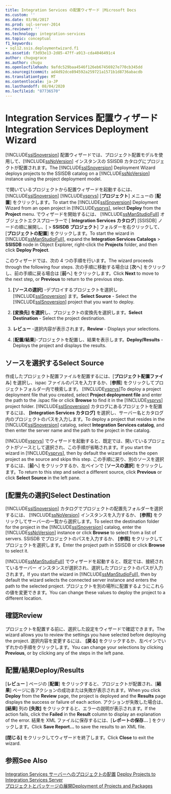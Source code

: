 ```yaml
---
title: Integration Services の配置ウィザード |Microsoft Docs
ms.custom: ''
ms.date: 03/06/2017
ms.prod: sql-server-2014
ms.reviewer: ''
ms.technology: integration-services
ms.topic: conceptual
f1_keywords:
- sql12.ssis.deploymentwizard.f1
ms.assetid: f3d93e13-2d85-47ff-a913-cda4046491c4
author: chugugrace
ms.author: chugu
ms.openlocfilehash: 9afdc529baa4546f126eb67456927e770cb345dd
ms.sourcegitcommit: ad4d92dce894592a259721a1571b1d8736abacdb
ms.translationtype: MT
ms.contentlocale: ja-JP
ms.lasthandoff: 08/04/2020
ms.locfileid: "87736570"
---
```

# <a name="integration-services-deployment-wizard"></a><span data-ttu-id="d8964-102">Integration Services 配置ウィザード</span><span class="sxs-lookup"><span data-stu-id="d8964-102">Integration Services Deployment Wizard</span></span>
  <span data-ttu-id="d8964-103">[!INCLUDE[ssISnoversion](../includes/ssisnoversion-md.md)] 配置ウィザードでは、プロジェクト配置モデルを使用して、[!INCLUDE[ssNoVersion](../includes/ssnoversion-md.md)] インスタンスの SSISDB カタログにプロジェクトが配置されます。</span><span class="sxs-lookup"><span data-stu-id="d8964-103">The [!INCLUDE[ssISnoversion](../includes/ssisnoversion-md.md)] Deployment Wizard deploys projects to the SSISDB catalog on a [!INCLUDE[ssNoVersion](../includes/ssnoversion-md.md)] instance using the project deployment model.</span></span>  
  
 <span data-ttu-id="d8964-104">で開いているプロジェクトから配置ウィザードを起動するには、 [!INCLUDE[ssISnoversion](../includes/ssisnoversion-md.md)] [!INCLUDE[vsprvs](../includes/vsprvs-md.md)] [**プロジェクト**] メニューの [**配置**] をクリックします。</span><span class="sxs-lookup"><span data-stu-id="d8964-104">To start the [!INCLUDE[ssISnoversion](../includes/ssisnoversion-md.md)] Deployment Wizard from an open project in [!INCLUDE[vsprvs](../includes/vsprvs-md.md)], select **Deploy** from the **Project** menu.</span></span> <span data-ttu-id="d8964-105">でウィザードを開始するには、 [!INCLUDE[ssManStudioFull](../includes/ssmanstudiofull-md.md)] オブジェクトエクスプローラーで [ **Integration Services カタログ**] [SSISDB] ノードの順に展開し、[  >  **SSISDB** **プロジェクト**] フォルダーを右クリックして、[**プロジェクトの配置**] をクリックします。</span><span class="sxs-lookup"><span data-stu-id="d8964-105">To start the wizard in [!INCLUDE[ssManStudioFull](../includes/ssmanstudiofull-md.md)], expand the **Integration Services Catalogs** > **SSISDB** node in Object Explorer, right-click the **Projects** folder, and then click **Deploy Project**.</span></span>  
  
 <span data-ttu-id="d8964-106">このウィザードでは、次の 4 つの手順を行います。</span><span class="sxs-lookup"><span data-stu-id="d8964-106">The wizard proceeds through the following four steps.</span></span> <span data-ttu-id="d8964-107">次の手順に移動する場合は [**次**へ] をクリックし、前の手順に戻る場合は [**前**へ] をクリックします。</span><span class="sxs-lookup"><span data-stu-id="d8964-107">Click **Next** to move to the next step, or **Previous** to return to the previous step.</span></span>  
  
1.  <span data-ttu-id="d8964-108">**[ソースの選択]** -デプロイするプロジェクトを選択し [!INCLUDE[ssISnoversion](../includes/ssisnoversion-md.md)] ます。</span><span class="sxs-lookup"><span data-stu-id="d8964-108">**Select Source** - Select the [!INCLUDE[ssISnoversion](../includes/ssisnoversion-md.md)] project that you want to deploy.</span></span>  
  
2.  <span data-ttu-id="d8964-109">**[変換先] を選択**し、プロジェクトの変換先を選択します。</span><span class="sxs-lookup"><span data-stu-id="d8964-109">**Select Destination** - Select the project destination.</span></span>  
  
3.  <span data-ttu-id="d8964-110">**レビュー** -選択内容が表示されます。</span><span class="sxs-lookup"><span data-stu-id="d8964-110">**Review** - Displays your selections.</span></span>  
  
4.  <span data-ttu-id="d8964-111">[**配置/結果**]-プロジェクトを配置し、結果を表示します。</span><span class="sxs-lookup"><span data-stu-id="d8964-111">**Deploy/Results** - Deploys the project and displays the results.</span></span>  
  
## <a name="select-source"></a><span data-ttu-id="d8964-112">ソースを選択する</span><span class="sxs-lookup"><span data-stu-id="d8964-112">Select Source</span></span>  
 <span data-ttu-id="d8964-113">作成したプロジェクト配置ファイルを配置するには、[**プロジェクト配置ファイル**] を選択し、ispac ファイルのパスを入力するか、[**参照**] をクリックしてプロジェクトフォルダー内で検索します。 [!INCLUDE[vsprvs](../includes/vsprvs-md.md)]</span><span class="sxs-lookup"><span data-stu-id="d8964-113">To deploy a project deployment file that you created, select **Project deployment file** and enter the path to the .ispac file or click **Browse** to find it in the [!INCLUDE[vsprvs](../includes/vsprvs-md.md)] project folder.</span></span> <span data-ttu-id="d8964-114">[!INCLUDE[ssISnoversion](../includes/ssisnoversion-md.md)] カタログにあるプロジェクトを配置するには、 **[Integration Services カタログ]** を選択し、サーバー名とカタログ内のプロジェクトのパスを入力します。</span><span class="sxs-lookup"><span data-stu-id="d8964-114">To deploy a project that resides in the [!INCLUDE[ssISnoversion](../includes/ssisnoversion-md.md)] catalog, select **Integration Services catalog**, and then enter the server name and the path to the project in the catalog.</span></span>  
  
 <span data-ttu-id="d8964-115">[!INCLUDE[vsprvs](../includes/vsprvs-md.md)] でウィザードを起動すると、既定では、開いているプロジェクトがソースとして選択され、この手順が省略されます。</span><span class="sxs-lookup"><span data-stu-id="d8964-115">If you start the wizard in [!INCLUDE[vsprvs](../includes/vsprvs-md.md)], then by default the wizard selects the open project as the source and skips this step.</span></span> <span data-ttu-id="d8964-116">この手順に戻り、別のソースを選択するには、[**前**へ] をクリックするか、左ペインで [**ソースの選択**] をクリックします。</span><span class="sxs-lookup"><span data-stu-id="d8964-116">To return to this step and select a different source, click **Previous** or click **Select Source** in the left pane.</span></span>  
  
## <a name="select-destination"></a><span data-ttu-id="d8964-117">[配置先の選択]</span><span class="sxs-lookup"><span data-stu-id="d8964-117">Select Destination</span></span>  
 <span data-ttu-id="d8964-118">[!INCLUDE[ssISnoversion](../includes/ssisnoversion-md.md)] カタログでプロジェクトの配置先フォルダーを選択するには、 [!INCLUDE[ssNoVersion](../includes/ssnoversion-md.md)] インスタンスを入力するか、 **[参照]** をクリックしてサーバーの一覧から選択します。</span><span class="sxs-lookup"><span data-stu-id="d8964-118">To select the destination folder for the project in the [!INCLUDE[ssISnoversion](../includes/ssisnoversion-md.md)] catalog, enter the [!INCLUDE[ssNoVersion](../includes/ssnoversion-md.md)] instance or click **Browse** to select from a list of servers.</span></span> <span data-ttu-id="d8964-119">SSISDB でプロジェクトのパスを入力するか、 **[参照]** をクリックしてプロジェクトを選択します。</span><span class="sxs-lookup"><span data-stu-id="d8964-119">Enter the project path in SSISDB or click **Browse** to select it.</span></span>  
  
 <span data-ttu-id="d8964-120">[!INCLUDE[ssManStudioFull](../includes/ssmanstudiofull-md.md)] でウィザードを起動すると、既定では、接続されているサーバー インスタンスが選択され、選択したプロジェクトのパスが入力されます。</span><span class="sxs-lookup"><span data-stu-id="d8964-120">If you start the wizard in [!INCLUDE[ssManStudioFull](../includes/ssmanstudiofull-md.md)], then by default the wizard selects the connected server instance and enters the path to the selected project.</span></span> <span data-ttu-id="d8964-121">プロジェクトを別の場所に配置するようにこれらの値を変更できます。</span><span class="sxs-lookup"><span data-stu-id="d8964-121">You can change these values to deploy the project to a different location.</span></span>  
  
## <a name="review"></a><span data-ttu-id="d8964-122">確認</span><span class="sxs-lookup"><span data-stu-id="d8964-122">Review</span></span>  
 <span data-ttu-id="d8964-123">プロジェクトを配置する前に、選択した設定をウィザードで確認できます。</span><span class="sxs-lookup"><span data-stu-id="d8964-123">The wizard allows you to review the settings you have selected before deploying the project.</span></span> <span data-ttu-id="d8964-124">選択内容を変更するには、 **[戻る]** をクリックするか、左ペインでいずれかの手順をクリックします。</span><span class="sxs-lookup"><span data-stu-id="d8964-124">You can change your selections by clicking **Previous**, or by clicking any of the steps in the left pane.</span></span>  
  
## <a name="deployresults"></a><span data-ttu-id="d8964-125">配置/結果</span><span class="sxs-lookup"><span data-stu-id="d8964-125">Deploy/Results</span></span>  
 <span data-ttu-id="d8964-126">[**レビュー** ] ページの [**配置**] をクリックすると、プロジェクトが配置され、[**結果**] ページに各アクションの成功または失敗が表示されます。</span><span class="sxs-lookup"><span data-stu-id="d8964-126">When you click **Deploy** from the **Review** page, the project is deployed and the **Results** page displays the success or failure of each action.</span></span> <span data-ttu-id="d8964-127">アクションが失敗した場合は、 **[結果]** 列の **[失敗]** をクリックすると、エラーの説明が表示されます。</span><span class="sxs-lookup"><span data-stu-id="d8964-127">If the action fails, click the **Failed** in the **Result** column to display an explanation of the error.</span></span> <span data-ttu-id="d8964-128">結果を XML ファイルに保存するには、[**レポートの保存...** ] をクリックします。</span><span class="sxs-lookup"><span data-stu-id="d8964-128">Click **Save Report...** to save the results to an XML file.</span></span>  
  
 <span data-ttu-id="d8964-129">**[閉じる]** をクリックしてウィザードを終了します。</span><span class="sxs-lookup"><span data-stu-id="d8964-129">Click **Close** to exit the wizard.</span></span>  
  
## <a name="see-also"></a><span data-ttu-id="d8964-130">参照</span><span class="sxs-lookup"><span data-stu-id="d8964-130">See Also</span></span>  
 <span data-ttu-id="d8964-131">[Integration Services サーバーへのプロジェクトの配置](../../2014/integration-services/deploy-projects-to-integration-services-server.md) </span><span class="sxs-lookup"><span data-stu-id="d8964-131">[Deploy Projects to Integration Services Server](../../2014/integration-services/deploy-projects-to-integration-services-server.md) </span></span>  
 [<span data-ttu-id="d8964-132">プロジェクトとパッケージの展開</span><span class="sxs-lookup"><span data-stu-id="d8964-132">Deployment of Projects and Packages</span></span>](packages/deploy-integration-services-ssis-projects-and-packages.md)  
  
  
